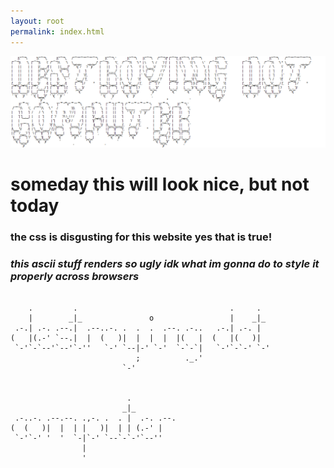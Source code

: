 ```yaml
---
layout: root
permalink: index.html
---
```

![logo](./assets/img/biglogo.png)

# someday this will look nice, but not today 

### the css is disgusting for this website yes that is true!

### _this ascii stuff renders so ugly idk what im gonna do to style it properly across browsers_


```
                                                          
    .         .                                  .     .  
    |        _|_               o                 |    _|_ 
 .-.| .-. .--.|  .--..-. .  .  .  .--. .-..   .-.| .-. |  
(   |(.-' `--.|  |  (   )|  |  |  |  |(   |  (   |(   )|  
 `-'`-`--'`--'`-''   `-' `--|-' `-'  `-`-`|   `-'`-`-' `-'
                            ;          ._.'               
                         `-'                              
                                     
                                     
                          .          
                         _|_         
 .-..-. .--.--. .,-. .  . |  .-. .--.
(  (   )|  |  | |   )|  | | (.-' |   
 `-'`-' '  '  `-|`-' `--`-`-'`--''   
                |                    
                '                    
```            
